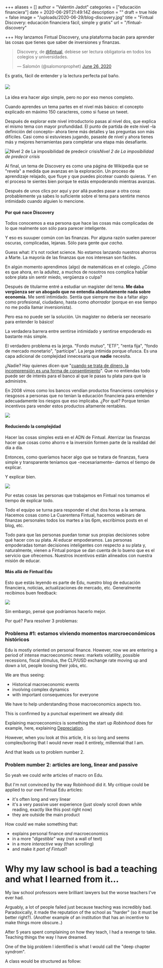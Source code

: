 +++
aliases = []
author = "Valentin Jadot"
categories = ["educación financiera"]
date = 2020-06-29T21:49:14Z
description = ""
draft = true
hide = false
image = "/uploads/2020-06-29/blog-discovery.jpg"
title = "Fintual Discovery: educación financiera fácil, simple y gratis"
url = "/fintual-discovery"

+++
Hoy lanzamos Fintual Discovery, una plataforma bacán para aprender las cosas que tienes que saber de inversiones y finanzas.

<blockquote class="twitter-tweet"><p lang="es" dir="ltr">Discovery, de <a href="https://twitter.com/fintual?ref_src=twsrc%5Etfw">@fintual</a>, debiese ser lectura obligatoria en todos los colegios y universidades.</p>— Salomón (@salomonprophet) <a href="https://twitter.com/salomonprophet/status/1276606930316922880?ref_src=twsrc%5Etfw">June 26, 2020</a></blockquote> <script async src="https://platform.twitter.com/widgets.js" charset="utf-8"></script>

Es gratis, fácil de entender y la lectura perfecta pal baño.

#### ![](/uploads/2020-06-30/discoverymobile.jpg)

La idea era hacer algo simple, pero no por eso menos completo.

Cuando aprendes un tema partes en el nivel más básico: el concepto explicado en máximo 150 caracteres, como si fuese un tweet.

Después de explorar este nivel introductorio pasas al nivel dos, que explica el mismo tema con mayor profundidad. El punto de partida de este nivel –la definición del concepto– ahora tiene más detalles y las preguntas son más difíciles. Casi como si estuvieses jugando, pasaste de nivel y ahora tienes más y mejores herramientas para completar una etapa más desafiante.

![Nivel 2 de La imposibilidad de predecir crisis](/uploads/2020-06-30/nivel-2-predecir-crisis.png)_Nivel 2 de La imposibilidad de predecir crisis_

Al final, un tema de Discovery es como una página de Wikipedia que se "revela" a medida que avanzas en la exploración. Un proceso de aprendizaje relajado, que fluye y que puedes picotear cuando quieras. Y en el proceso te sientes bien porque te estás empoderando mientras avanzas.

Después de unos clics por aquí y por allá puedes pasar a otra cosa: probablemente ya sabes lo suficiente sobre el tema para sentirte menos intimidado cuando alguien lo mencione.

#### Por qué nace Discovery

Todos conocemos a esa persona que hace las cosas más complicadas de lo que realmente son sólo para parecer inteligente.

Y eso es suuuper común con las finanzas. Por alguna razón suelen parecer oscuras, complicadas, lejanas. Sólo para gente _que cacha_.

Guess what: it's not rocket science. No estamos lanzando nuestros ahorros a Marte. La mayoría de las finanzas que nos interesan son fáciles.

En algún momento aprendimos (algo) de matemáticas en el colegio. ¿Cómo es que ahora, en la adultez, a muchos de nosotros nos complica hablar sobre plata sin sentir miedo, vergüenza o culpa?

Después de titularme entré a estudiar un magíster del tema. **Me daba vergüenza ser un abogado que no entendía absolutamente nada sobre economía.** Me sentí intimidado. Sentía que siempre me iba a faltar algo como profesional, ciudadano, hasta como _ahorrador_ (porque en ese tiempo no me podía llamar inversionista).

Pero esa no puede ser la solución. Un magíster no debería ser necesario para entender lo básico!

La verdadera barrera entre sentirse intimidado y sentirse empoderado es bastante más simple.

El verdadero problema es la jerga. "Fondo mutuo", "ETF", "renta fija", "fondo de mercado monetario", "partícipe". La jerga intimida porque ofusca. Es una capa adicional de complejidad innecesaria que **nadie** necesita.

¿Nadie? Hay quienes dicen que "[cuando se trata de dinero, la incomprensión es una forma de consentimiento](https://www.newyorker.com/magazine/2014/08/04/money-talks-6)". Que no entiendas todo puede ser de interés para el banco al que le pasas tu plata para que la administre.

En 2008 vimos como los bancos vendían productos financieros complejos y riesgosos a personas que no tenían la educación financiera para entender adecuadamente los riesgos que eso implicaba. ¿Por qué? Porque tenían incentivos para vender estos productos altamente rentables.

![](/uploads/2020-06-30/jargon.gif)

#### Reduciendo la complejidad

Hacer las cosas simples está en el ADN de Fintual. Aterrizar las finanzas hacer que cosas como ahorro e la inversión formen parte de la realidad del día a día. 

Entonces, como queríamos hacer algo que se tratara de finanzas, fuera simple y transparente teníamos que -necesariamente– darnos el tiempo de explicar. 

Y explicar bien.

![](/uploads/2020-06-30/perritu.png)

Por estas cosas las personas que trabajamos en Fintual nos tomamos el tiempo de explicar todo.

Todo el equipo se turna para responder el chat dos horas a la semana. Hacemos cosas como La Cuarentena Fintual, hacemos webinars de finanzas personales todos los martes a las 6pm, escribimos posts en el blog, etc.

Todo para que las personas puedan tomar sus propias decisiones sobre qué hacer con su plata. Al educar empoderamos. Las personas empoderadas toman decisiones inteligentes con respecto a su plata y, naturalmente, vienen a Fintual porque se dan cuenta de lo bueno que es el servicio que ofrecemos. Nuestros incentivos están alineados con nuestra misión de educar.

#### Más allá de Fintual Edu

Esto que estás leyendo es parte de Edu, nuestro blog de educación financiera, noticias, actualizaciones de mercado, etc. Generalmente recibimos buen feedback:

![](/uploads/2020-06-30/feedback-fintual.png)

Sin embargo, pensé que podríamos hacerlo mejor.

Por qué? Para resolver 3 problemas:

### Problema #1: estamos viviendo momentos marcroeconómicos históricos

Edu is mostly oriented on personal finance. However, now we are entering a period of intense macroeconomic news: markets volatility, possible recessions, fiscal stimulus, the CLP/USD exchange rate moving up and down a lot, people loosing their jobs, etc.

We are thus seeing:

* Historical macroeconomic events
* involving complex dynamics
* with important consequences for everyone

We have to help understanding those macroeconomics aspects too.

This is confirmed by a punctual experiment we already did:

Explaining macroeconomics is something the start up _Robinhood_ does for example, here, explaining [Depreciation](https://learn.robinhood.com/articles/5JtDvoFmridr5T9eJcCyuI/what-is-depreciation/).

However, when you look at this article, it is so long and seems complex/boring that I would never read it entirely, millennial that I am.

And that leads us to problem number 2.

### Problem number 2: articles are long, linear and passive

So yeah we could write articles of macro on Edu.

But I'm not convinced by the way Robinhood did it. My critique could be applied to our own Fintual Edu articles:

* it's often long and very linear
* it's a very passive user experience (just slowly scroll down while reading, exactly like this post right now)
* they are outside the main product

How could we make something that:

* explains personal finance _and_ macroeconomics
* in a more "_digestible_" way (not a wall of text)
* in a more _interactive_ way (than scrolling)
* and make it _part of Fintual_?

# Why my law school is bad a teaching and what I learned from it...

My law school professors were brilliant lawyers but the worse teachers I've ever had.

Arguably, a lot of people failed just because teaching was incredibly bad. Paradoxically, it made the reputation of the school as "harder" (so it must be better right?). (Another example of an institution that has an incentive to make things more obscure..)

After 5 years spent complaining on how they teach, I had a revenge to take. Teaching things the way I have dreamed.

One of the big problem I identified is what I would call the "deep chapter syndrom".

A class would be structured as follow: